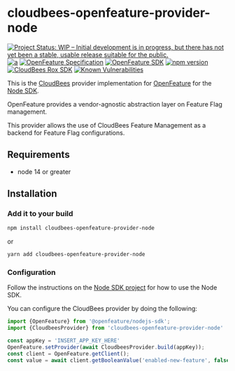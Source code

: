 # cloudbees-openfeature-provider-node

[![Project Status: WIP – Initial development is in progress, but there has not yet been a stable, usable release suitable for the public.](https://www.repostatus.org/badges/latest/wip.svg)](https://www.repostatus.org/#wip)
[![a](https://img.shields.io/badge/slack-%40cncf%2Fopenfeature-brightgreen?style=flat&logo=slack)](https://cloud-native.slack.com/archives/C0344AANLA1)
[![OpenFeature Specification](https://img.shields.io/static/v1?label=OpenFeature%20Specification&message=v0.4.0&color=yellow)](https://github.com/open-feature/spec/tree/v0.4.0)
[![OpenFeature SDK](https://img.shields.io/static/v1?label=OpenFeature%20Node%20SDK&message=v0.3.1&color=green)](https://github.com/open-feature/node-sdk/tree/v0.3.1)
[![npm version](https://badge.fury.io/js/cloudbees-openfeature-provider-node.svg)](https://badge.fury.io/js/cloudbees-openfeature-provider-node)
[![CloudBees Rox SDK](https://img.shields.io/static/v1?label=Rox%20SDK&message=v5.4.1&color=green)](https://www.npmjs.com/package/rox-node)
[![Known Vulnerabilities](https://snyk.io/test/github/rollout/cloudbees-openfeature-provider-node/badge.svg)](https://snyk.io/test/github/rollout/cloudbees-openfeature-provider-node)

This is the [CloudBees](https://www.cloudbees.com/products/feature-management) provider implementation for [OpenFeature](https://openfeature.dev/) for the [Node SDK](https://github.com/open-feature/node-sdk).

OpenFeature provides a vendor-agnostic abstraction layer on Feature Flag management.

This provider allows the use of CloudBees Feature Management as a backend for Feature Flag configurations.

## Requirements
- node 14 or greater

## Installation

### Add it to your build

```bash
npm install cloudbees-openfeature-provider-node
```
or
```bash
yarn add cloudbees-openfeature-provider-node
```

### Configuration

Follow the instructions on the [Node SDK project](https://github.com/open-feature/node-sdk) for how to use the Node SDK.

You can configure the CloudBees provider by doing the following:

```typescript
import {OpenFeature} from '@openfeature/nodejs-sdk';
import {CloudbeesProvider} from 'cloudbees-openfeature-provider-node'

const appKey = 'INSERT_APP_KEY_HERE'
OpenFeature.setProvider(await CloudbeesProvider.build(appKey));
const client = OpenFeature.getClient();
const value = await client.getBooleanValue('enabled-new-feature', false);
```
